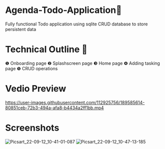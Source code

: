 # Agenda-Todo-Application📑
Fully functional Todo application using sqlite CRUD database to store persistent data
# Technical Outline 📕
❶ Onboarding page
❷ Splashscreen page
❸ Home page 
❹ Adding tasking page
❺ CRUD operations
# Vedio Preview
https://user-images.githubusercontent.com/112925756/189585614-80851ceb-72b3-494a-afa8-b4434a2ff1bb.mp4
# Screenshots
![Picsart_22-09-12_10-41-01-087](https://user-images.githubusercontent.com/112925756/189579242-60c02b56-ebb9-491c-ae90-d76ea25e25d0.jpg)
![Picsart_22-09-12_10-47-13-185](https://user-images.githubusercontent.com/112925756/189579314-ebb1b529-ffff-483b-81f8-ea4829872c72.jpg)

